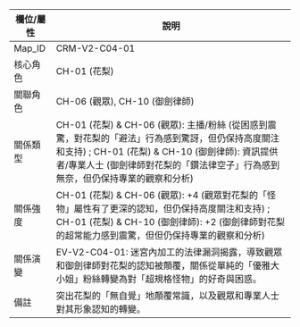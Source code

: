 | 欄位/屬性 | 說明 |
|---|---|
| Map_ID | CRM-V2-C04-01 |
| 核心角色 | CH-01 (花梨) |
| 關聯角色 | CH-06 (觀眾), CH-10 (御劍律師) |
| 關係類型 | CH-01 (花梨) & CH-06 (觀眾): 主播/粉絲 (從困惑到震驚，對花梨的「避法」行為感到驚訝，但仍保持高度關注和支持) ; CH-01 (花梨) & CH-10 (御劍律師): 資訊提供者/專業人士 (御劍律師對花梨的「鑽法律空子」行為感到無奈，但仍保持專業的觀察和分析) |
| 關係強度 | CH-01 (花梨) & CH-06 (觀眾): +4 (觀眾對花梨的「怪物」屬性有了更深的認知，但仍保持高度關注和支持) ; CH-01 (花梨) & CH-10 (御劍律師): +2 (御劍律師對花梨的超常能力感到震驚，但但仍保持專業的觀察和分析) |
| 關係演變 | EV-V2-C04-01: 迷宮內加工的法律漏洞揭露，導致觀眾和御劍律師對花梨的認知被顛覆，關係從單純的「優雅大小姐」粉絲轉變為對「超規格怪物」的好奇與困惑。 |
| 備註 | 突出花梨的「無自覺」地顛覆常識，以及觀眾和專業人士對其形象認知的轉變。 |
